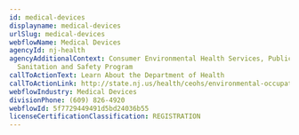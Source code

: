 ```yaml
---
id: medical-devices
displayname: medical-devices
urlSlug: medical-devices
webflowName: Medical Devices
agencyId: nj-health
agencyAdditionalContext: Consumer Environmental Health Services, Public Health
  Sanitation and Safety Program
callToActionText: Learn About the Department of Health
callToActionLink: http://state.nj.us/health/ceohs/environmental-occupational/contact.shtml
webflowIndustry: Medical Devices
divisionPhone: (609) 826-4920
webflowId: 5f7729449491d5bd24036b55
licenseCertificationClassification: REGISTRATION
---
```

